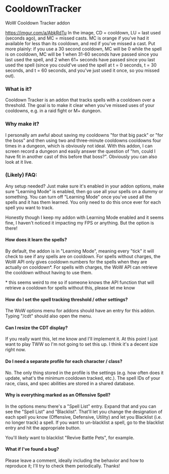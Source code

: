 # CooldownTracker
WoW Cooldown Tracker addon


https://imgur.com/a/AbkRdTu
In the image, CD = cooldown, LU = last used (seconds ago), and MC = missed casts. MC is orange if you've had it available for less than its cooldown, and red if you've missed a cast. Put more plainly: if you use a 30 second cooldown, MC will be 0 while the spell is on cooldown, MC will be 1 when 31-60 seconds have passed since you last used the spell, and 2 when 61+ seconds have passed since you last used the spell (since you could've used the spell at t = 0 seconds, t = 30 seconds, and t = 60 seconds, and you've just used it once, so you missed out). 


### What is it?
Cooldown Tracker is an addon that tracks spells with a cooldown over a threshold. The goal is to make it clear when you've missed uses of your cooldowns, e.g. in a raid fight or M+ dungeon. 



### Why make it?
I personally am awful about saving my cooldowns "for that big pack" or "for the boss" and then using two and three-minute cooldowns cooldowns four times in a dungeon, which is obviously not ideal. With this addon, I can screen record a dungeon and easily answer the question of "hm, could I have fit in another cast of this before that boss?". Obviously you can also look at it live.



### (Likely) FAQ:
Any setup needed?
Just make sure it's enabled in your addon options, make sure "Learning Mode" is enabled, then go use all your spells on a dummy or something. You can turn off "Learning Mode" once you've used all the spells and it has them learned. You only need to do this once ever for each spell you want to track. 



Honestly though I keep my addon with Learning Mode enabled and it seems fine, I haven't noticed it impacting my FPS or anything. But the option is there!


#### How does it learn the spells?
By default, the addon is in "Learning Mode", meaning every "tick" it will check to see if any spells are on cooldown. For spells without charges, the WoW API only gives cooldown numbers for the spells when they are actually on cooldown*. For spells with charges, the WoW API can retrieve the cooldown without having to use them. 



\* this seems weird to me so if someone knows the API function that will retrieve a cooldown for spells without this, please let me know



#### How do I set the spell tracking threshold / other settings?
The WoW options menu for addons should have an entry for this addon. Typing "/cdt" should also open the menu. 



#### Can I resize the CDT display?
If you really want this, let me know and I'll implement it. At this point I just want to play TWW so I'm not going to set this up. I think it's a decent size right now.



#### Do I need a separate profile for each character / class?
No. The only thing stored in the profile is the settings (e.g. how often does it update, what's the minimum cooldown tracked, etc.). The spell IDs of your race, class, and spec abilities are stored in a shared database. 



#### Why is everything marked as an Offensive Spell?
In the options menu there's a "Spell List" entry. Expand that and you can see the "Spell List" and "Blacklist". That'll let you change the designation of each spell you know (Offensive, Defensive, Utility) and let you Blacklist (i.e. no longer track) a spell. If you want to un-blacklist a spell, go to the blacklist entry and hit the appropriate button. 



You'll likely want to blacklist "Revive Battle Pets", for example. 



#### What if I've found a bug?
Please leave a comment, ideally including the behavior and how to reproduce it; I'll try to check them periodically. Thanks!